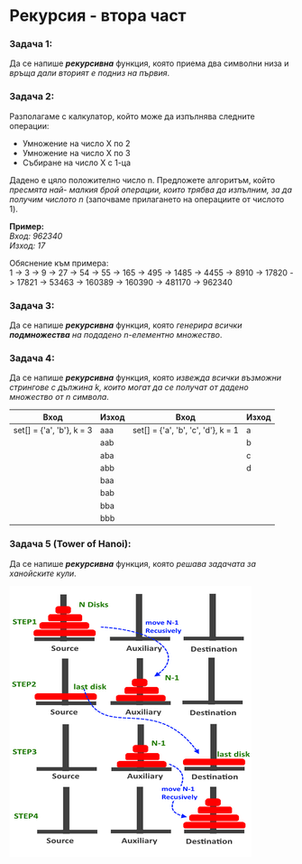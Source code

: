 # Рекурсия - втора част

### Задача 1:
Да се напише ***рекурсивна*** функция, която приема два символни низа и *връща дали вторият е подниз на първия*.  

### Задача 2:
Разполагаме с калкулатор, който може да изпълнява следните операции:

- Умножение на число X по 2
- Умножение на число X по 3
- Събиране на число X с 1-ца

Дадено е цяло положително число n. Предложете алгоритъм, който *пресмята най- малкия брой операции, които трябва да изпълним, за да получим числото n* (започваме прилагането на операциите от числото 1).  

**Пример:**  
*Вход: 962340  
Изход: 17*  

Обяснение към примера:  
1 -> 3 -> 9 -> 27 -> 54 -> 55 -> 165 -> 495 -> 1485 -> 4455 -> 8910 -> 17820 -> 17821 -> 53463 -> 160389 -> 160390 -> 481170 -> 962340  

### Задача 3:
Да се напише ***рекурсивна*** функция, която *генерира всички **подмножества** на подадено n-елементно множество*.  

### Задача 4:
Да се напише ***рекурсивна*** функция, която *извежда всички възможни стрингове с дължина k, които могат да се получат от дадено множество от n символа*.  

|Вход|Изход|Вход|Изход|
|--|--|--|--|
|set[] = {'a', 'b'}, k = 3|aaa|set[] = {'a', 'b', 'c', 'd'}, k = 1|a|
||aab||b|
||aba||c|
||abb||d|
||baa|
||bab|
||bba|
||bbb|  

### Задача 5 (Tower of Hanoi):
Да се напише ***рекурсивна*** функция, която *решава задачата за ханойските кули*.  

![alt_text](https://github.com/MariaGrozdeva/Introduction_to_programming_FMI/blob/main/Sem_13/Tower-Of-Hanoi.png)
